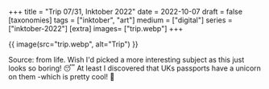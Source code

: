 +++
title = "Trip 07/31, Inktober 2022"
date = 2022-10-07
draft =  false
[taxonomies]
tags = ["inktober", "art"]
medium = ["digital"]
series = ["inktober-2022"]
[extra]
 images= ["trip.webp"]
+++

{{ image(src="trip.webp", alt="Trip") }}

Source: from life. Wish I'd picked a more interesting subject as this just looks so boring! 😴 At least I discovered that UKs passports have a unicorn on them -which is pretty cool! 🦄
